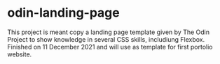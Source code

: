 # odin-landing-page
This project is meant copy a landing page template given by The Odin Project to show knowledge in several CSS skills, includiung Flexbox.
Finished on 11 December 2021 and will use as template for first portolio website.